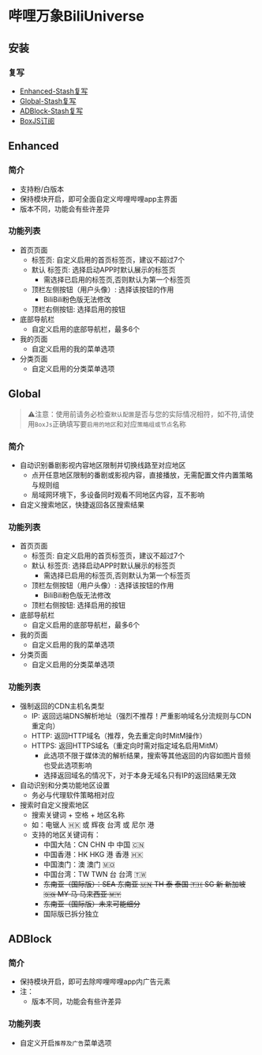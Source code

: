 # 哔哩万象BiliUniverse
## 安装
### 复写
- [Enhanced-Stash复写](https://cdn.jsdelivr.net/gh/Akimio521/BetterRuler@main/Stash/Override/BiliBili/BiliBili.Enhanced.sgmodule)
- [Global-Stash复写](https://cdn.jsdelivr.net/gh/Akimio521/BetterRuler@main/Stash/Override/BiliBili/BiliBili.Global.sgmodule)
- [ADBlock-Stash复写](https://cdn.jsdelivr.net/gh/Akimio521/BetterRuler@main/Stash/Override/BiliBili/BiliBili.ADBlock.sgmodule)
- [BoxJS订阅](https://cdn.jsdelivr.net/gh/Akimio521/BetterRuler@main/BoxJS/BiliUniverse.json)

## Enhanced
### 简介
- 支持粉/白版本
- 保持模块开启，即可全面自定义哔哩哔哩app主界面
- 版本不同，功能会有些许差异

### 功能列表
- 首页页面
    - 标签页: 自定义启用的首页标签页，建议不超过7个
    - 默认 标签页: 选择启动APP时默认展示的标签页
        - 需选择已启用的标签页,否则默认为第一个标签页
    - 顶栏左侧按钮（用户头像）: 选择该按钮的作用
        - BiliBili粉色版无法修改
    - 顶栏右侧按钮: 选择启用的按钮
- 底部导航栏
    - 自定义启用的底部导航栏，最多6个
- 我的页面
    - 自定义启用的我的菜单选项
- 分类页面
    - 自定义启用的分类菜单选项

## Global
> ⚠️注意：使用前请务必检查`默认配置`是否与您的实际情况相符，如不符,请使用`BoxJs`正确填写要`启用的地区`和对应`策略组或节点`名称

### 简介
- 自动识别番剧影视内容地区限制并切换线路至对应地区
    - 点开任意地区限制的番剧或影视内容，直接播放，无需配置文件内置策略与规则组
    - 局域网环境下，多设备同时观看不同地区内容，互不影响
- 自定义搜索地区，快捷返回各区搜索结果

### 功能列表
- 首页页面
    - 标签页: 自定义启用的首页标签页，建议不超过7个
    - 默认 标签页: 选择启动APP时默认展示的标签页
        - 需选择已启用的标签页,否则默认为第一个标签页
    - 顶栏左侧按钮（用户头像）: 选择该按钮的作用
        - BiliBili粉色版无法修改
    - 顶栏右侧按钮: 选择启用的按钮
- 底部导航栏
    - 自定义启用的底部导航栏，最多6个
- 我的页面
    - 自定义启用的我的菜单选项
- 分类页面
    - 自定义启用的分类菜单选项

### 功能列表
- 强制返回的CDN主机名类型
    - IP: 返回远端DNS解析地址（强烈不推荐！严重影响域名分流规则与CDN重定向）
    - HTTP: 返回HTTP域名（推荐，免去重定向时MitM操作）
    - HTTPS: 返回HTTPS域名（重定向时需对指定域名启用MitM）
        - 此选项不限于媒体流的解析结果，搜索等其他返回的内容如图片音频也受此选项影响
        - 选择返回域名的情况下，对于本身无域名只有IP的返回结果无效
- 自动识别和分类功能地区设置
    - 务必与代理软件策略相对应
- 搜索时自定义搜索地区
    - 搜索关键词 + 空格 + 地区名称
    - 如：电锯人 🇭🇰 或 辉夜 台湾 或 尼尔 港
    - 支持的地区关键词有：
        - 中国大陆：CN CHN 中 中国 🇨🇳
        - 中国香港：HK HKG 港 香港 🇭🇰
        - 中国澳门：澳 澳门 🇲🇴
        - 中国台湾：TW TWN 台 台湾 🇹🇼
        - ~~东南亚（国际版）：SEA 东南亚 🇺🇳 TH 泰 泰国 🇹🇭 SG 新 新加坡 🇸🇬 MY 马 马来西亚 🇲🇾~~
        - ~~东南亚（国际版）未来可能细分~~
        - 国际版已拆分独立

## ADBlock
### 简介
- 保持模块开启，即可去除哔哩哔哩app内广告元素
- 注：
    - 版本不同，功能会有些许差异

### 功能列表
- 自定义开启`推荐及广告`菜单选项